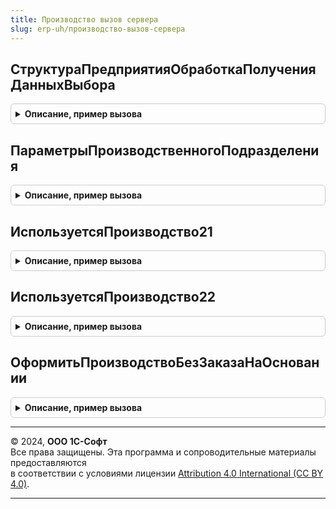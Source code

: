 ```yaml
---
title: Производство вызов сервера
slug: erp-uh/производство-вызов-сервера
---
```



## СтруктураПредприятияОбработкаПолученияДанныхВыбора
<details style="margin: 1em 0; padding: 0.5em; border: 1px solid #ccc; border-radius: 6px;">

<summary style="font-weight: bold; cursor: pointer;">Описание, пример вызова</summary>

```bsl

// Переопределяемый обработчик получения данных выбора справочника СтруктураПредприятия.
//
// Параметры:
//  ДанныеВыбора - СписокЗначений - значения выбора.
//  Параметры - Структура - параметры выбора.
//  СтандартнаяОбработка - Булево - признак выполнения стандартной (системной) обработки события.
//
Процедура СтруктураПредприятияОбработкаПолученияДанныхВыбора(ДанныеВыбора, Параметры, СтандартнаяОбработка) Экспорт
```

Пример вызова
```bsl
ПроизводствоВызовСервера.СтруктураПредприятияОбработкаПолученияДанныхВыбора(ДанныеВыбора, Параметры, СтандартнаяОбработка) 
```
</details>

## ПараметрыПроизводственногоПодразделения
<details style="margin: 1em 0; padding: 0.5em; border: 1px solid #ccc; border-radius: 6px;">

<summary style="font-weight: bold; cursor: pointer;">Описание, пример вызова</summary>

```bsl

// Возвращает параметры производственного подразделения
//
// Параметры:
//  Подразделение	- СправочникСсылка.СтруктураПредприятия - Подразделение для которого требуется получить параметры.
//
// Возвращаемое значение:
//   Структура   - содержит параметры производственного подразделения.
//
Функция ПараметрыПроизводственногоПодразделения(Подразделение) Экспорт
```

Пример вызова
```bsl
Результат = ПроизводствоВызовСервера.ПараметрыПроизводственногоПодразделения(Подразделение) 
```
</details>

## ИспользуетсяПроизводство21
<details style="margin: 1em 0; padding: 0.5em; border: 1px solid #ccc; border-radius: 6px;">

<summary style="font-weight: bold; cursor: pointer;">Описание, пример вызова</summary>

```bsl

// Определяет используется ли производство версии 2.1
//
// Возвращаемое значение:
//   Булево - Истина, если используется производство версии 2.1
//
Функция ИспользуетсяПроизводство21() Экспорт
```

Пример вызова
```bsl
Результат = ПроизводствоВызовСервера.ИспользуетсяПроизводство21() 
```
</details>

## ИспользуетсяПроизводство22
<details style="margin: 1em 0; padding: 0.5em; border: 1px solid #ccc; border-radius: 6px;">

<summary style="font-weight: bold; cursor: pointer;">Описание, пример вызова</summary>

```bsl

// Определяет используется ли производство версии 2.2
//
// Возвращаемое значение:
//   Булево - Истина, если используется производство версии 2.2
//
Функция ИспользуетсяПроизводство22() Экспорт
```

Пример вызова
```bsl
Результат = ПроизводствоВызовСервера.ИспользуетсяПроизводство22() 
```
</details>

## ОформитьПроизводствоБезЗаказаНаОсновании
<details style="margin: 1em 0; padding: 0.5em; border: 1px solid #ccc; border-radius: 6px;">

<summary style="font-weight: bold; cursor: pointer;">Описание, пример вызова</summary>

```bsl

// Оформить производство без заказа на основании.
//
// Параметры:
//  МассивСсылок - Массив
//  ПараметрыДокументов - см. ПроизводствоКлиентСервер.ПараметрыФормированияДокументовПроизводстваБезЗаказов
//
// Возвращаемое значение:
//  Структура - Оформить производство без заказа на основании:
//  * ОбъектФормы - ДокументОбъект
//  * ТипДокумента - Строка
//  * ЕстьОшибки - Булево -
//  * СписокДокументов - СписокЗначений -
//  * МассивОшибок - ФиксированныйМассив -
//
Функция ОформитьПроизводствоБезЗаказаНаОсновании(МассивСсылок, ПараметрыДокументов) Экспорт
```

Пример вызова
```bsl
Результат = ПроизводствоВызовСервера.ОформитьПроизводствоБезЗаказаНаОсновании(МассивСсылок, ПараметрыДокументов) 
```
</details>

---

© 2024, **ООО 1С-Софт**  
Все права защищены. Эта программа и сопроводительные материалы предоставляются  
в соответствии с условиями лицензии [Attribution 4.0 International (CC BY 4.0)](https://creativecommons.org/licenses/by/4.0/legalcode).

---
